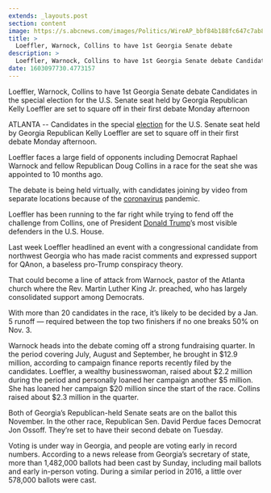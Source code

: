 ```yaml
--- 
extends: _layouts.post 
section: content 
image: https://s.abcnews.com/images/Politics/WireAP_bbf84b188fc647c7ab822a7e8b4a6c9e_16x9_992.jpg 
title: > 
  Loeffler, Warnock, Collins to have 1st Georgia Senate debate 
description: > 
  Loeffler, Warnock, Collins to have 1st Georgia Senate debate Candidates in the special election for the U.S. Senate seat held by Georgia Republican Kelly Loeffler are set to square off in their first debate Monday afternoonATLANTA -- Candidates in the special election for the U.S. Senate seat held by Georgia Republican Kelly Loeffler are set to square off in their first debate Monday afternoon.Loeffler faces a large field of opponents including Democrat Raphael Warnock and fellow Republican Doug Collins in a race for the seat she was appointed to 10 months ago.The debate is being held virtually, with candidates joining by video from separate locations because of the coronavirus pandemic.Loeffler, a wealthy businesswoman, raised about $2.2 million during the period and personally loaned her campaign another $5 million.In the other race, Republican Sen. David Perdue faces Democrat Jon Ossoff. 
date: 1603097730.4773157 
--- 
```

<div><p>Loeffler, Warnock, Collins to have 1st Georgia Senate debate Candidates in the special election for the U.S. Senate seat held by Georgia Republican Kelly Loeffler are set to square off in their first debate Monday afternoon</p><p id="_ap_link_election_Elections_">ATLANTA -- Candidates in the special <a href="https://abcnews.go.com/alerts/Elections" id="_ap_link_election_Elections_" target="_blank">election</a> for the U.S. Senate seat held by Georgia Republican Kelly Loeffler are set to square off in their first debate Monday afternoon.</p><p>Loeffler faces a large field of opponents including Democrat Raphael Warnock and fellow Republican Doug Collins in a race for the seat she was appointed to 10 months ago.</p><p class="Ad incontentTeads incontentTeads--story ad-slot"></p><p id="_ap_link_coronavirus_Coronavirus_">The debate is being held virtually, with candidates joining by video from separate locations because of the <a href="https://abcnews.go.com/alerts/Coronavirus" id="_ap_link_coronavirus_Coronavirus_" target="_blank">coronavirus</a> pandemic.</p><p id="_ap_link_Donald Trump_DonaldTrump_">Loeffler has been running to the far right while trying to fend off the challenge from Collins, one of President <a href="https://abcnews.go.com/alerts/DonaldTrump" id="_ap_link_Donald Trump_DonaldTrump_" target="_blank">Donald Trump</a>&#8217;s most visible defenders in the U.S. House.</p><p>Last week Loeffler headlined an event with a congressional candidate from northwest Georgia who has made racist comments and expressed support for QAnon, a baseless pro-Trump conspiracy theory.</p><p>That could become a line of attack from Warnock, pastor of the Atlanta church where the Rev. Martin Luther King Jr. preached, who has largely consolidated support among Democrats.</p><p>With more than 20 candidates in the race, it&#8217;s likely to be decided by a Jan. 5 runoff &#8212; required between the top two finishers if no one breaks 50% on Nov. 3.</p><p>Warnock heads into the debate coming off a strong fundraising quarter. In the period covering July, August and September, he brought in $12.9 million, according to campaign finance reports recently filed by the candidates. Loeffler, a wealthy businesswoman, raised about $2.2 million during the period and personally loaned her campaign another $5 million. She has loaned her campaign $20 million since the start of the race. Collins raised about $2.3 million in the quarter.</p><p>Both of Georgia&#8217;s Republican-held Senate seats are on the ballot this November. In the other race, Republican Sen. David Perdue faces Democrat Jon Ossoff. They&#8217;re set to have their second debate on Tuesday.</p><p>Voting is under way in Georgia, and people are voting early in record numbers. According to a news release from Georgia&#8217;s secretary of state, more than 1,482,000 ballots had been cast by Sunday, including mail ballots and early in-person voting. During a similar period in 2016, a little over 578,000 ballots were cast.</p></div>